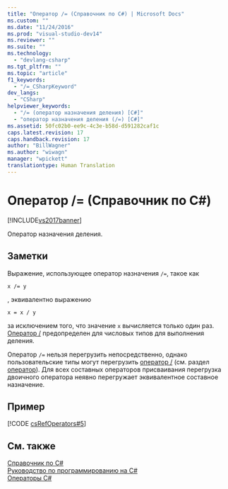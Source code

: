 ```yaml
---
title: "Оператор /= (Справочник по C#) | Microsoft Docs"
ms.custom: ""
ms.date: "11/24/2016"
ms.prod: "visual-studio-dev14"
ms.reviewer: ""
ms.suite: ""
ms.technology: 
  - "devlang-csharp"
ms.tgt_pltfrm: ""
ms.topic: "article"
f1_keywords: 
  - "/=_CSharpKeyword"
dev_langs: 
  - "CSharp"
helpviewer_keywords: 
  - "/= (оператор назначения деления) [C#]"
  - "оператор назначения деления (/=) [C#]"
ms.assetid: 50fc02b0-ee9c-4c3e-b58d-d591282caf1c
caps.latest.revision: 17
caps.handback.revision: 17
author: "BillWagner"
ms.author: "wiwagn"
manager: "wpickett"
translationtype: Human Translation
---
```

# Оператор /= (Справочник по C#)
[!INCLUDE[vs2017banner](../../../csharp/includes/vs2017banner.md)]

Оператор назначения деления.  
  
## Заметки  
 Выражение, использующее оператор назначения `/=`, такое как  
  
```  
x /= y  
```  
  
 , эквивалентно выражению  
  
```  
x = x / y  
```  
  
 за исключением того, что значение `x` вычисляется только один раз.  [Оператор \/](../../../csharp/language-reference/operators/division-operator.md) предопределен для числовых типов для выполнения деления.  
  
 Оператор `/=` нельзя перегрузить непосредственно, однако пользовательские типы могут перегрузить [оператор \/](../../../csharp/language-reference/operators/division-operator.md) \(см. раздел [оператор](../../../csharp/language-reference/keywords/operator.md)\).  Для всех составных операторов присваивания перегрузка двоичного оператора неявно перегружает эквивалентное составное назначение.  
  
## Пример  
 [!CODE [csRefOperators#5](../CodeSnippet/VS_Snippets_VBCSharp/csrefOperators#5)]  
  
## См. также  
 [Справочник по C\#](../../../csharp/language-reference/index.md)   
 [Руководство по программированию на C\#](../../../csharp/programming-guide/index.md)   
 [Операторы C\#](../../../csharp/language-reference/operators/index.md)